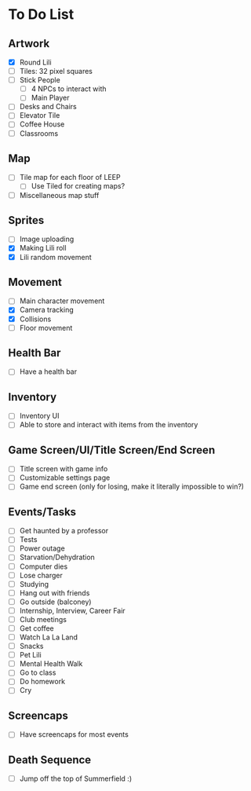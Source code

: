 # To Do List

## Artwork

- [x] Round Lili
- [ ] Tiles: 32 pixel squares
- [ ] Stick People
  - [ ] 4 NPCs to interact with
  - [ ] Main Player
- [ ] Desks and Chairs
- [ ] Elevator Tile
- [ ] Coffee House
- [ ] Classrooms

## Map

- [ ] Tile map for each floor of LEEP
  - [ ] Use Tiled for creating maps?
- [ ] Miscellaneous map stuff

## Sprites

- [ ] Image uploading
- [x] Making Lili roll
- [x] Lili random movement

## Movement

- [ ] Main character movement
- [x] Camera tracking
- [x] Collisions
- [ ] Floor movement

## Health Bar

- [ ] Have a health bar

## Inventory

- [ ] Inventory UI
- [ ] Able to store and interact with items from the inventory

## Game Screen/UI/Title Screen/End Screen

- [ ] Title screen with game info
- [ ] Customizable settings page
- [ ] Game end screen (only for losing, make it literally impossible to win?)

## Events/Tasks

- [ ] Get haunted by a professor
- [ ] Tests
- [ ] Power outage
- [ ] Starvation/Dehydration
- [ ] Computer dies
- [ ] Lose charger
- [ ] Studying
- [ ] Hang out with friends
- [ ] Go outside (balconey)
- [ ] Internship, Interview, Career Fair
- [ ] Club meetings
- [ ] Get coffee
- [ ] Watch La La Land
- [ ] Snacks
- [ ] Pet Lili
- [ ] Mental Health Walk
- [ ] Go to class
- [ ] Do homework
- [ ] Cry

## Screencaps

- [ ] Have screencaps for most events

## Death Sequence

- [ ] Jump off the top of Summerfield :)

